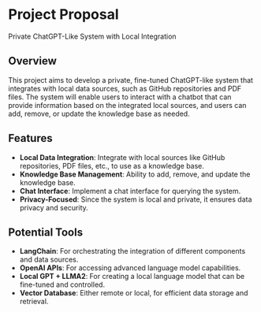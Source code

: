 # Project Proposal
Private ChatGPT-Like System with Local Integration

## Overview
This project aims to develop a private, fine-tuned ChatGPT-like system that integrates with local data sources, such as GitHub repositories and PDF files. The system will enable users to interact with a chatbot that can provide information based on the integrated local sources, and users can add, remove, or update the knowledge base as needed.

## Features
- **Local Data Integration**: Integrate with local sources like GitHub repositories, PDF files, etc., to use as a knowledge base.
- **Knowledge Base Management**: Ability to add, remove, and update the knowledge base.
- **Chat Interface**: Implement a chat interface for querying the system.
- **Privacy-Focused**: Since the system is local and private, it ensures data privacy and security.

## Potential Tools
- **LangChain**: For orchestrating the integration of different components and data sources.
- **OpenAI APIs**: For accessing advanced language model capabilities.
- **Local GPT + LLMA2**: For creating a local language model that can be fine-tuned and controlled.
- **Vector Database**: Either remote or local, for efficient data storage and retrieval.
